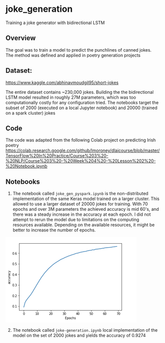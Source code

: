 # joke_generation
Training a joke generator with bidirectional LSTM

 ## Overview
 The goal was to train a model to predict the punchlines of canned jokes. The method was defined and applied in poetry generation projects
 
## Dataset: 
 https://www.kaggle.com/abhinavmoudgil95/short-jokes

The entire dataset contains ~230,000 jokes. Building the the bidirectional LSTM model resulted in roughly 27M parameters, which was too computationally costly for any configuration tried. The notebooks target the subset of 2000 (executed on a local Jupyter notebook) and 20000 (trained on a spark cluster) jokes

## Code
The code was adapted from the following Colab project on predicting Irish poetry 
https://colab.research.google.com/github/lmoroney/dlaicourse/blob/master/TensorFlow%20In%20Practice/Course%203%20-%20NLP/Course%203%20-%20Week%204%20-%20Lesson%202%20-%20Notebook.ipynb

## Notebooks

1) The notebook called `joke_gen_pyspark.ipynb` is the non-distributed implementation of the same Keras model trained on a larger cluster. This allowed to use a larger dataset of 20000 jokes for training. With 70 epochs and over 3M parameters the achieved accuracy is mid 60's, and there was a steady increase in the accuracy at each epoch. I did not attempt to rerun the model due to limitations on the computing resources available. Depending on the available resources, it might be better to increase the number of epochs. 

![Accuracy plot](https://github.com/mpetrenk/joke_gen/blob/master/Screen%20Shot%202020-08-29%20at%2010.41.46%20PM.png)


2) The notebook called `joke-generation.ipynb` local implementation of the model on the set of 2000 jokes and yields the accuracy of 0.9274 




